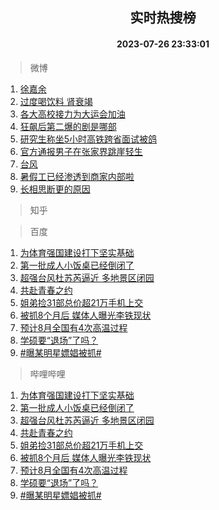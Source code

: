 <div align="center"><h2>实时热搜榜</h2><h4>2023-07-26 23:33:01</h4></div>

> 微博  

1. [徐嘉余](https://s.weibo.com/weibo?q=%E5%BE%90%E5%98%89%E4%BD%99&t=31&band_rank=1&Refer=top)<br />
2. [过度喝饮料 肾衰竭](https://s.weibo.com/weibo?q=%E8%BF%87%E5%BA%A6%E5%96%9D%E9%A5%AE%E6%96%99%20%E8%82%BE%E8%A1%B0%E7%AB%AD&t=31&band_rank=2&Refer=top)<br />
3. [各大高校接力为大运会加油](https://s.weibo.com/weibo?q=%23%E5%90%84%E5%A4%A7%E9%AB%98%E6%A0%A1%E6%8E%A5%E5%8A%9B%E4%B8%BA%E5%A4%A7%E8%BF%90%E4%BC%9A%E5%8A%A0%E6%B2%B9%23&t=31&band_rank=3&Refer=top)<br />
4. [狂飙后第二爆的剧是哪部](https://s.weibo.com/weibo?q=%23%E7%8B%82%E9%A3%99%E5%90%8E%E7%AC%AC%E4%BA%8C%E7%88%86%E7%9A%84%E5%89%A7%E6%98%AF%E5%93%AA%E9%83%A8%23&t=31&band_rank=4&Refer=top)<br />
5. [研究生称坐5小时高铁跨省面试被鸽](https://s.weibo.com/weibo?q=%23%E7%A0%94%E7%A9%B6%E7%94%9F%E7%A7%B0%E5%9D%905%E5%B0%8F%E6%97%B6%E9%AB%98%E9%93%81%E8%B7%A8%E7%9C%81%E9%9D%A2%E8%AF%95%E8%A2%AB%E9%B8%BD%23&t=31&band_rank=5&Refer=top)<br />
6. [官方通报男子在张家界跳崖轻生](https://s.weibo.com/weibo?q=%23%E5%AE%98%E6%96%B9%E9%80%9A%E6%8A%A5%E7%94%B7%E5%AD%90%E5%9C%A8%E5%BC%A0%E5%AE%B6%E7%95%8C%E8%B7%B3%E5%B4%96%E8%BD%BB%E7%94%9F%23&t=31&band_rank=6&Refer=top)<br />
7. [台风](https://s.weibo.com/weibo?q=%E5%8F%B0%E9%A3%8E&t=31&band_rank=7&Refer=top)<br />
8. [暑假工已经渗透到商家内部啦](https://s.weibo.com/weibo?q=%23%E6%9A%91%E5%81%87%E5%B7%A5%E5%B7%B2%E7%BB%8F%E6%B8%97%E9%80%8F%E5%88%B0%E5%95%86%E5%AE%B6%E5%86%85%E9%83%A8%E5%95%A6%23&t=31&band_rank=8&Refer=top)<br />
9. [长相思断更的原因](https://s.weibo.com/weibo?q=%23%E9%95%BF%E7%9B%B8%E6%80%9D%E6%96%AD%E6%9B%B4%E7%9A%84%E5%8E%9F%E5%9B%A0%23&t=31&band_rank=9&Refer=top)<br />

> 知乎  


> 百度  

1. [为体育强国建设打下坚实基础](https://www.baidu.com/s?wd=%E4%B8%BA%E4%BD%93%E8%82%B2%E5%BC%BA%E5%9B%BD%E5%BB%BA%E8%AE%BE%E6%89%93%E4%B8%8B%E5%9D%9A%E5%AE%9E%E5%9F%BA%E7%A1%80&sa=fyb_news&rsv_dl=fyb_news)<br />
2. [第一批成人小饭桌已经倒闭了](https://www.baidu.com/s?wd=%E7%AC%AC%E4%B8%80%E6%89%B9%E6%88%90%E4%BA%BA%E5%B0%8F%E9%A5%AD%E6%A1%8C%E5%B7%B2%E7%BB%8F%E5%80%92%E9%97%AD%E4%BA%86&sa=fyb_news&rsv_dl=fyb_news)<br />
3. [超强台风杜苏芮逼近 多地景区闭园](https://www.baidu.com/s?wd=%E8%B6%85%E5%BC%BA%E5%8F%B0%E9%A3%8E%E6%9D%9C%E8%8B%8F%E8%8A%AE%E9%80%BC%E8%BF%91+%E5%A4%9A%E5%9C%B0%E6%99%AF%E5%8C%BA%E9%97%AD%E5%9B%AD&sa=fyb_news&rsv_dl=fyb_news)<br />
4. [共赴青春之约](https://www.baidu.com/s?wd=%E5%85%B1%E8%B5%B4%E9%9D%92%E6%98%A5%E4%B9%8B%E7%BA%A6&sa=fyb_news&rsv_dl=fyb_news)<br />
5. [姐弟捡31部总价超21万手机上交](https://www.baidu.com/s?wd=%E5%A7%90%E5%BC%9F%E6%8D%A131%E9%83%A8%E6%80%BB%E4%BB%B7%E8%B6%8521%E4%B8%87%E6%89%8B%E6%9C%BA%E4%B8%8A%E4%BA%A4&sa=fyb_news&rsv_dl=fyb_news)<br />
6. [被抓8个月后 媒体人曝光李铁现状](https://www.baidu.com/s?wd=%E8%A2%AB%E6%8A%938%E4%B8%AA%E6%9C%88%E5%90%8E+%E5%AA%92%E4%BD%93%E4%BA%BA%E6%9B%9D%E5%85%89%E6%9D%8E%E9%93%81%E7%8E%B0%E7%8A%B6&sa=fyb_news&rsv_dl=fyb_news)<br />
7. [预计8月全国有4次高温过程](https://www.baidu.com/s?wd=%E9%A2%84%E8%AE%A18%E6%9C%88%E5%85%A8%E5%9B%BD%E6%9C%894%E6%AC%A1%E9%AB%98%E6%B8%A9%E8%BF%87%E7%A8%8B&sa=fyb_news&rsv_dl=fyb_news)<br />
8. [学硕要“退场”了吗？](https://www.baidu.com/s?wd=%E5%AD%A6%E7%A1%95%E8%A6%81%E2%80%9C%E9%80%80%E5%9C%BA%E2%80%9D%E4%BA%86%E5%90%97%EF%BC%9F&sa=fyb_news&rsv_dl=fyb_news)<br />
9. [#曝某明星嫖娼被抓#](https://www.baidu.com/s?wd=%23%E6%9B%9D%E6%9F%90%E6%98%8E%E6%98%9F%E5%AB%96%E5%A8%BC%E8%A2%AB%E6%8A%93%23&sa=fyb_news&rsv_dl=fyb_news)<br />

> 哔哩哔哩  

1. [为体育强国建设打下坚实基础](https://www.baidu.com/s?wd=%E4%B8%BA%E4%BD%93%E8%82%B2%E5%BC%BA%E5%9B%BD%E5%BB%BA%E8%AE%BE%E6%89%93%E4%B8%8B%E5%9D%9A%E5%AE%9E%E5%9F%BA%E7%A1%80&sa=fyb_news&rsv_dl=fyb_news)<br />
2. [第一批成人小饭桌已经倒闭了](https://www.baidu.com/s?wd=%E7%AC%AC%E4%B8%80%E6%89%B9%E6%88%90%E4%BA%BA%E5%B0%8F%E9%A5%AD%E6%A1%8C%E5%B7%B2%E7%BB%8F%E5%80%92%E9%97%AD%E4%BA%86&sa=fyb_news&rsv_dl=fyb_news)<br />
3. [超强台风杜苏芮逼近 多地景区闭园](https://www.baidu.com/s?wd=%E8%B6%85%E5%BC%BA%E5%8F%B0%E9%A3%8E%E6%9D%9C%E8%8B%8F%E8%8A%AE%E9%80%BC%E8%BF%91+%E5%A4%9A%E5%9C%B0%E6%99%AF%E5%8C%BA%E9%97%AD%E5%9B%AD&sa=fyb_news&rsv_dl=fyb_news)<br />
4. [共赴青春之约](https://www.baidu.com/s?wd=%E5%85%B1%E8%B5%B4%E9%9D%92%E6%98%A5%E4%B9%8B%E7%BA%A6&sa=fyb_news&rsv_dl=fyb_news)<br />
5. [姐弟捡31部总价超21万手机上交](https://www.baidu.com/s?wd=%E5%A7%90%E5%BC%9F%E6%8D%A131%E9%83%A8%E6%80%BB%E4%BB%B7%E8%B6%8521%E4%B8%87%E6%89%8B%E6%9C%BA%E4%B8%8A%E4%BA%A4&sa=fyb_news&rsv_dl=fyb_news)<br />
6. [被抓8个月后 媒体人曝光李铁现状](https://www.baidu.com/s?wd=%E8%A2%AB%E6%8A%938%E4%B8%AA%E6%9C%88%E5%90%8E+%E5%AA%92%E4%BD%93%E4%BA%BA%E6%9B%9D%E5%85%89%E6%9D%8E%E9%93%81%E7%8E%B0%E7%8A%B6&sa=fyb_news&rsv_dl=fyb_news)<br />
7. [预计8月全国有4次高温过程](https://www.baidu.com/s?wd=%E9%A2%84%E8%AE%A18%E6%9C%88%E5%85%A8%E5%9B%BD%E6%9C%894%E6%AC%A1%E9%AB%98%E6%B8%A9%E8%BF%87%E7%A8%8B&sa=fyb_news&rsv_dl=fyb_news)<br />
8. [学硕要“退场”了吗？](https://www.baidu.com/s?wd=%E5%AD%A6%E7%A1%95%E8%A6%81%E2%80%9C%E9%80%80%E5%9C%BA%E2%80%9D%E4%BA%86%E5%90%97%EF%BC%9F&sa=fyb_news&rsv_dl=fyb_news)<br />
9. [#曝某明星嫖娼被抓#](https://www.baidu.com/s?wd=%23%E6%9B%9D%E6%9F%90%E6%98%8E%E6%98%9F%E5%AB%96%E5%A8%BC%E8%A2%AB%E6%8A%93%23&sa=fyb_news&rsv_dl=fyb_news)<br />
